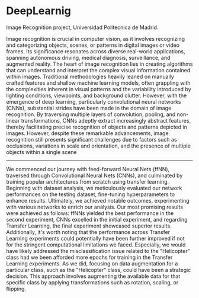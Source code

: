 # DeepLearnig
Image Recognition project, Universidad Politecnica de Madrid.

Image recognition is crucial in computer vision, as it involves recognizing and categorizing
objects, scenes, or patterns in digital images or video frames. Its significance resonates
across diverse real-world applications, spanning autonomous driving, medical diagnosis,
surveillance, and augmented reality.
The heart of image recognition lies in creating algorithms that can understand and interpret
the complex visual information contained within images. Traditional methodologies heavily
leaned on manually crafted features and shallow machine learning models, often grappling
with the complexities inherent in visual patterns and the variability introduced by lighting
conditions, viewpoints, and background clutter.
However, with the emergence of deep learning, particularly convolutional neural networks
(CNNs), substantial strides have been made in the domain of image recognition. By
traversing multiple layers of convolution, pooling, and non-linear transformations, CNNs
adeptly extract increasingly abstract features, thereby facilitating precise recognition of
objects and patterns depicted in images.
However, despite these remarkable advancements, image recognition still presents
significant challenges due to factors such as occlusions, variations in scale and orientation,
and the presence of multiple objects within a single scene

------------------
We commenced our journey with feed-forward Neural Nets (ffNN), traversed through
Convolutional Neural Nets (CNNs), and culminated by training popular architectures from
scratch using transfer learning. Beginning with dataset analysis, we meticulously evaluated
our network performances on the testing dataset, fine-tuning hyperparameters to enhance
results. Ultimately, we achieved notable outcomes, experimenting with various networks to
enrich our analysis.
Our most promising results were achieved as follows: ffNNs yielded the best performance in
the second experiment, CNNs excelled in the initial experiment, and regarding Transfer
Learning, the final experiment showcased superior results. Additionally, it's worth noting that
the performance across Transfer Learning experiments could potentially have been further
improved if not for the stringent computational limitations we faced. Especially, we would
have likely addressed the misclassification issue related to the "Helicopter" class had we
been afforded more epochs for training in the Transfer Learning experiments. As we did,
focusing on data augmentation for a particular class, such as the "Helicopter" class, could
have been a strategic decision. This approach involves augmenting the available data for
that specific class by applying transformations such as rotation, scaling, or flipping.
